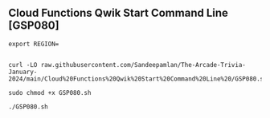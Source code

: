 ## Cloud Functions Qwik Start Command Line [GSP080]

```
export REGION=


curl -LO raw.githubusercontent.com/Sandeepamlan/The-Arcade-Trivia-January-2024/main/Cloud%20Functions%20Qwik%20Start%20Command%20Line%20/GSP080.sh

sudo chmod +x GSP080.sh

./GSP080.sh

```
